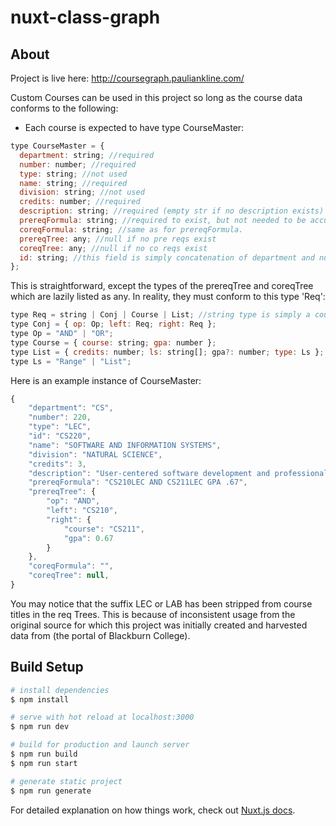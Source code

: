 
# nuxt-class-graph
## About
Project is live here: http://coursegraph.pauliankline.com/

Custom Courses can be used in this project so long as the course data conforms to the following:
* Each course is expected to have type CourseMaster:
```js
type CourseMaster = {
  department: string; //required
  number: number; //required
  type: string; //not used
  name: string; //required
  division: string; //not used
  credits: number; //required
  description: string; //required (empty str if no description exists)
  prereqFormula: string; //required to exist, but not needed to be accurate. "" indicates empty prereqTree. non-empty indicates prereqTree exists.
  coreqFormula: string; //same as for prereqFormula.
  prereqTree: any; //null if no pre reqs exist
  coreqTree: any; //null if no co reqs exist
  id: string; //this field is simply concatenation of department and number.
};
```

This is straightforward, except the types of the prereqTree and coreqTree which are lazily listed as any. In reality, they must conform to this type 'Req':
```js
type Req = string | Conj | Course | List; //string type is simply a course ID with no GPA requirement
type Conj = { op: Op; left: Req; right: Req };
type Op = "AND" | "OR";
type Course = { course: string; gpa: number };
type List = { credits: number; ls: string[]; gpa?: number; type: Ls };
type Ls = "Range" | "List";
```
Here is an example instance of CourseMaster:
```js
{
    "department": "CS",
    "number": 220,
    "type": "LEC",
    "id": "CS220",
    "name": "SOFTWARE AND INFORMATION SYSTEMS",
    "division": "NATURAL SCIENCE",
    "credits": 3,
    "description": "User-centered software development and professional practice with particular emphasis on the structure and use of information systems. Topics will include the software lifecycle, design and architectural patterns, the relational database model and its implementation, and a study of database design and normalization. Prerequisites: CS 210, CS 212.",
    "prereqFormula": "CS210LEC AND CS211LEC GPA .67",
    "prereqTree": {
        "op": "AND",
        "left": "CS210",
        "right": {
            "course": "CS211",
            "gpa": 0.67
        }
    },
    "coreqFormula": "",
    "coreqTree": null,
}
```

You may notice that the suffix LEC or LAB has been stripped from course titles in the req Trees. This is because of inconsistent usage from the original source for which this project was initially created and harvested data from (the portal of Blackburn College).
## Build Setup

```bash
# install dependencies
$ npm install

# serve with hot reload at localhost:3000
$ npm run dev

# build for production and launch server
$ npm run build
$ npm run start

# generate static project
$ npm run generate
```

For detailed explanation on how things work, check out [Nuxt.js docs](https://nuxtjs.org).

